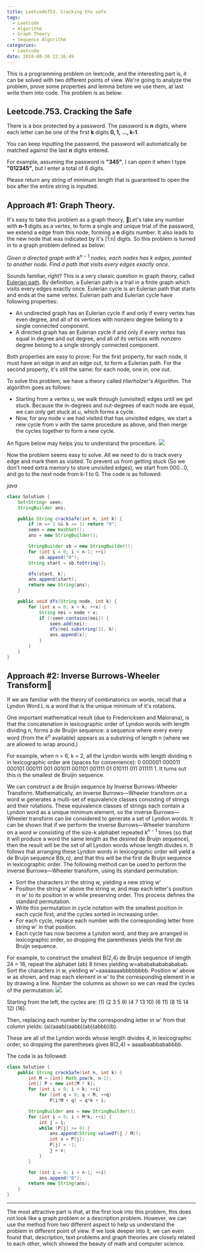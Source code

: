 ```yaml
---
title: Leetcode753. Cracking the safe
tags:
  - Leetcode
  - Algorithm
  - Graph Theory
  - Sequence Algorithm
categories:
  - Leetcode
date: 2018-08-30 22:16:49
---
```


This is a programming problem on leetcode, and the interesting part is, it can be solved with two different points of
view. We're going to analyze the problem, prove some properties and lemma before we use them, at last write them into code.
The problem is as below:

## Leetcode.753. Cracking the Safe

There is a box protected by a password. The password is **n** digits, where each letter can be one of the first **k** digits **0, 1, ..., k-1**.

You can keep inputting the password, the password will automatically be matched against the last **n** digits entered.

For example, assuming the password is **"345"**, I can open it when I type **"012345"**, but I enter a total of 6 digits.

Please return any string of minimum length that is guaranteed to open the box after the entire string is inputted.

## Approach \#1: Graph Theory.
It's easy to take this problem as a graph theory, Let's take any number with **n-1** digits as a vertex, to form a single and unique trial of the password, we extend a edge from this node, forming a **n** digits number. It also leads to the new node that was indicated by it's [1:n] digits. So this problem is turned in to a graph problem defined as below:

*Given a directed graph with $k^{n-1}$ nodes, each nodes has $k$ edges, pointed to another node. Find a path that visits every edges exactly once.*

Sounds familiar, right? This is a very classic question in graph theory, called [Eulerian path](https://en.wikipedia.org/wiki/Eulerian_path). By definition, a Eulerian path is a trail in a finite graph which visits every edges exactly once. Eulerian cycle is an Eulerian path that starts and ends at the same vertex. Eulerian path and Eulerian cycle have following properties:
- An undirected graph has an Eulerian cycle if and only if every vertex has even degree, and all of its vertices with nonzero degree belong to a single connected component.
- A directed graph has an Eulerian cycle if and only if every vertex has equal in degree and out degree, and all of its vertices with nonzero degree belong to a single strongly connected component.
  
Both properties are easy to prove: For the first property, for each node, it must have an edge in and an edge out, to form a Eulerian path. For the second property, it's still the same: for each node, one in, one out.

To solve this problem, we have a theory called *Hierholzer's Algorithm*. The algorithm goes as follows:
- Starting from a vertex u, we walk through (unvisited) edges until we get stuck. Because the in-degrees and out-degrees of each node are equal, we can only get stuck at u, which forms a cycle.
- Now, for any node v we had visited that has unvisited edges, we start a new cycle from v with the same procedure as above, and then merge the cycles together to form a new cycle.
  
An figure below may helps you to understand the procedure.
![](/images/leetcode753_1.png)

Now the problem seems easy to solve. All we need to do is track every edge and mark them as visited. To prevent us from getting stuck (So we don't need extra memory to store unvisited edges), we start from 000...0, and go to the next node from k-1 to 0. The code is as followed:

*java*

```java
class Solution {
    Set<String> seen;
    StringBuilder ans;

    public String crackSafe(int n, int k) {
        if (n == 1 && k == 1) return "0";
        seen = new HashSet();
        ans = new StringBuilder();

        StringBuilder sb = new StringBuilder();
        for (int i = 0; i < n-1; ++i)
            sb.append("0");
        String start = sb.toString();

        dfs(start, k);
        ans.append(start);
        return new String(ans);
    }

    public void dfs(String node, int k) {
        for (int x = 0; x < k; ++x) {
            String nei = node + x;
            if (!seen.contains(nei)) {
                seen.add(nei);
                dfs(nei.substring(1), k);
                ans.append(x);
            }
        }
    }
}
```

## Approach \#2: Inverse Burrows-Wheeler Transform
If we are familiar with the theory of combinatorics on words, recall that a Lyndon Word L is a word that is the unique minimum of it's rotations.

One important mathematical result (due to Fredericksen and Maiorana), is that the concatenation in lexicographic order of Lyndon words with length dividing n, forms a de Bruijin sequence: a sequence where every every word (from the $k^n$​​ available) appears as a substring of length n (where we are allowed to wrap around.)

For example, when n = 6, k = 2, all the Lyndon words with length dividing n in lexicographic order are (spaces for convenience): 0 000001 000011 000101 000111 001 001011 001101 001111 01 010111 011 011111 1. It turns out this is the smallest de Bruijin sequence.

We can construct a de Bruijin sequence by Inverse Burrows-Wheeler Transform. Mathematically, an inverse Burrows—Wheeler transform on a word w generates a multi-set of equivalence classes consisting of strings and their rotations. These equivalence classes of strings each contain a Lyndon word as a unique minimum element, so the inverse Burrows—Wheeler transform can be considered to generate a set of Lyndon words. It can be shown that if we perform the inverse Burrows—Wheeler transform on a word w consisting of the size-k alphabet repeated $k^{n-1}$ times (so that it will produce a word the same length as the desired de Bruijn sequence), then the result will be the set of all Lyndon words whose length divides n. It follows that arranging these Lyndon words in lexicographic order will yield a de Bruijn sequence B(k,n), and that this will be the first de Bruijn sequence in lexicographic order. The following method can be used to perform the inverse Burrows—Wheeler transform, using its standard permutation:
- Sort the characters in the string w, yielding a new string w'
- Position the string w' above the string w, and map each letter's position in w' to its position in w while preserving order. This process defines the standard permutation.
- Write this permutation in cycle notation with the smallest position in each cycle first, and the cycles sorted in increasing order.
- For each cycle, replace each number with the corresponding letter from string w' in that position.
- Each cycle has now become a Lyndon word, and they are arranged in lexicographic order, so dropping the parentheses yields the first de Bruijn sequence.

For example, to construct the smallest B(2,4) de Bruijn sequence of length 24 = 16, repeat the alphabet (ab) 8 times yielding w=abababababababab. Sort the characters in w, yielding w'=aaaaaaaabbbbbbbb. Position w' above w as shown, and map each element in w' to the corresponding element in w by drawing a line. Number the columns as shown so we can read the cycles of the permutation:
![](/images/leetcode753_2.png)

Starting from the left, the cycles are: (1) (2 3 5 9) (4 7 13 10) (6 11) (8 15 14 12) (16).

Then, replacing each number by the corresponding letter in w' from that column yields: (a)(aaab)(aabb)(ab)(abbb)(b).

These are all of the Lyndon words whose length divides 4, in lexicographic order, so dropping the parentheses gives B(2,4) = aaaabaabbababbbb.

The code is as followed:
```java
class Solution {
    public String crackSafe(int n, int k) {
        int M = (int) Math.pow(k, n-1);
        int[] P = new int[M * k];
        for (int i = 0; i < k; ++i)
            for (int q = 0; q < M; ++q)
                P[i*M + q] = q*k + i;

        StringBuilder ans = new StringBuilder();
        for (int i = 0; i < M*k; ++i) {
            int j = i;
            while (P[j] >= 0) {
                ans.append(String.valueOf(j / M));
                int v = P[j];
                P[j] = -1;
                j = v;
            }
        }

        for (int i = 0; i < n-1; ++i)
            ans.append("0");
        return new String(ans);
    }
}
```
-------
The most attractive part is that, at the first look into this problem, this does not look like a graph problem or a description problem. However, we can use the method from two different aspect to help us understand the problem in different point of view. If we look deeper into it, we can even found that, description, text problems and graph theories are closely related to each other, which showed the beauty of math and computer science.